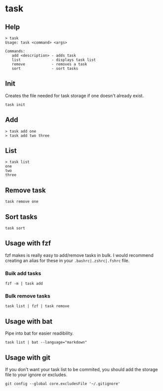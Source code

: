 # task

## Help

```
> task
Usage: task <command> <args>

Commands:
   add <description> - adds task
   list              - displays task list
   remove            - removes a task
   sort              - sort tasks
```

## Init

Creates the file needed for task storage if one doesn't already exist.

```
task init
```

## Add

```
> task add one
> task add two three
```

## List

```
> task list
one
two
three
```

## Remove task

```
task remove one
```

## Sort tasks

```
task sort
```

## Usage with fzf

fzf makes is really easy to add/remove tasks in bulk. I would recommend creating an alias for these in your `.bashrc|.zshrc|.fshrc` file.

### Buik add tasks

```
fzf -m | task add
```

### Bulk remove tasks

```
task list | fzf | task remove
```

## Usage with bat

Pipe into bat for easier readibility.

```
task list | bat --language="markdown"
```

## Usage with git

If you don't want your task list to be commited, you should add the storage file to your ignore or excludes.

```
git config --global core.excludesFile '~/.gitignore'
```